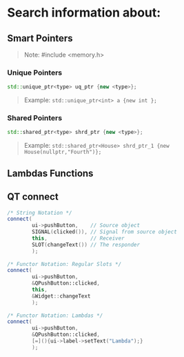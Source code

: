 # Search information about:

## Smart Pointers
>Note: #include <memory.h>

### Unique Pointers
```cpp
std::unique_ptr<type> uq_ptr {new <type>};
```
>Example: `std::unique_ptr<int> a {new int };`
### Shared Pointers
```cpp
std::shared_ptr<type> shrd_ptr {new <type>};
```
>Example: `std::shared_ptr<House> shrd_ptr_1 {new House(nullptr,"Fourth")};`

## Lambdas Functions


## QT connect

```cpp
/* String Notation */
connect(
        ui->pushButton,    // Source object
        SIGNAL(clicked()), // Signal from source object
		this,              // Receiver
		SLOT(changeText()) // The responder
		);
		
/* Functor Notation: Regular Slots */
connect(
        ui->pushButton,
		&QPushButton::clicked,
		this,
		&Widget::changeText
		);
		
/* Functor Notation: Lambdas */
connect(
        ui->pushButton,
		&QPushButton::clicked,
		[=](){ui->label->setText("Lambda");}
		);
```
